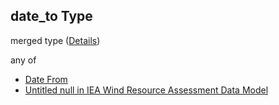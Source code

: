 ## date_to Type

merged type ([Details](iea43_wra_data_model-properties-measurement-location-items-properties-measurement-point-items-properties-sensor-configuration-items-properties-date_to.md))

any of

-   [Date From](iea43_wra_data_model-properties-measurement-location-items-properties-measurement-point-items-properties-sensor-configuration-items-properties-date_to-anyof-date-from.md "check type definition")
-   [Untitled null in IEA Wind Resource Assessment Data Model](iea43_wra_data_model-properties-measurement-location-items-properties-measurement-point-items-properties-sensor-configuration-items-properties-date_to-anyof-1.md "check type definition")
